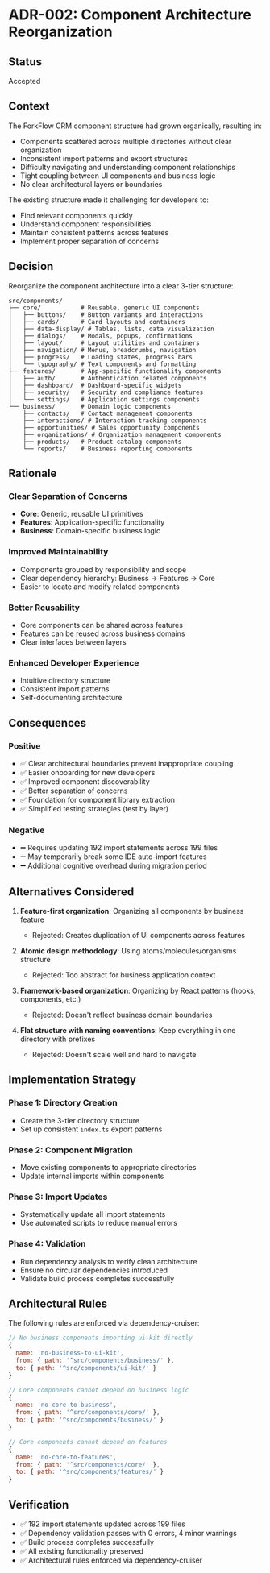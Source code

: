 # ADR-002: Component Architecture Reorganization

## Status
Accepted

## Context
The ForkFlow CRM component structure had grown organically, resulting in:

- Components scattered across multiple directories without clear organization
- Inconsistent import patterns and export structures  
- Difficulty navigating and understanding component relationships
- Tight coupling between UI components and business logic
- No clear architectural layers or boundaries

The existing structure made it challenging for developers to:
- Find relevant components quickly
- Understand component responsibilities
- Maintain consistent patterns across features
- Implement proper separation of concerns

## Decision
Reorganize the component architecture into a clear 3-tier structure:

```
src/components/
├── core/           # Reusable, generic UI components
│   ├── buttons/    # Button variants and interactions
│   ├── cards/      # Card layouts and containers  
│   ├── data-display/ # Tables, lists, data visualization
│   ├── dialogs/    # Modals, popups, confirmations
│   ├── layout/     # Layout utilities and containers
│   ├── navigation/ # Menus, breadcrumbs, navigation
│   ├── progress/   # Loading states, progress bars
│   └── typography/ # Text components and formatting
├── features/       # App-specific functionality components
│   ├── auth/       # Authentication related components
│   ├── dashboard/  # Dashboard-specific widgets
│   ├── security/   # Security and compliance features
│   └── settings/   # Application settings components
└── business/       # Domain logic components
    ├── contacts/   # Contact management components
    ├── interactions/ # Interaction tracking components
    ├── opportunities/ # Sales opportunity components
    ├── organizations/ # Organization management components
    ├── products/   # Product catalog components
    └── reports/    # Business reporting components
```

## Rationale

### Clear Separation of Concerns
- **Core**: Generic, reusable UI primitives
- **Features**: Application-specific functionality  
- **Business**: Domain-specific business logic

### Improved Maintainability
- Components grouped by responsibility and scope
- Clear dependency hierarchy: Business → Features → Core
- Easier to locate and modify related components

### Better Reusability
- Core components can be shared across features
- Features can be reused across business domains
- Clear interfaces between layers

### Enhanced Developer Experience
- Intuitive directory structure
- Consistent import patterns
- Self-documenting architecture

## Consequences

### Positive
- ✅ Clear architectural boundaries prevent inappropriate coupling
- ✅ Easier onboarding for new developers
- ✅ Improved component discoverability
- ✅ Better separation of concerns
- ✅ Foundation for component library extraction
- ✅ Simplified testing strategies (test by layer)

### Negative  
- ➖ Requires updating 192 import statements across 199 files
- ➖ May temporarily break some IDE auto-import features
- ➖ Additional cognitive overhead during migration period

## Alternatives Considered

1. **Feature-first organization**: Organizing all components by business feature
   - Rejected: Creates duplication of UI components across features

2. **Atomic design methodology**: Using atoms/molecules/organisms structure
   - Rejected: Too abstract for business application context

3. **Framework-based organization**: Organizing by React patterns (hooks, components, etc.)
   - Rejected: Doesn't reflect business domain boundaries

4. **Flat structure with naming conventions**: Keep everything in one directory with prefixes
   - Rejected: Doesn't scale well and hard to navigate

## Implementation Strategy

### Phase 1: Directory Creation
- Create the 3-tier directory structure
- Set up consistent `index.ts` export patterns

### Phase 2: Component Migration
- Move existing components to appropriate directories
- Update internal imports within components

### Phase 3: Import Updates
- Systematically update all import statements
- Use automated scripts to reduce manual errors

### Phase 4: Validation
- Run dependency analysis to verify clean architecture
- Ensure no circular dependencies introduced
- Validate build process completes successfully

## Architectural Rules

The following rules are enforced via dependency-cruiser:

```javascript
// No business components importing ui-kit directly
{
  name: 'no-business-to-ui-kit',
  from: { path: '^src/components/business/' },
  to: { path: '^src/components/ui-kit/' }
}

// Core components cannot depend on business logic
{
  name: 'no-core-to-business', 
  from: { path: '^src/components/core/' },
  to: { path: '^src/components/business/' }
}

// Core components cannot depend on features
{
  name: 'no-core-to-features',
  from: { path: '^src/components/core/' },
  to: { path: '^src/components/features/' }
}
```

## Verification
- ✅ 192 import statements updated across 199 files
- ✅ Dependency validation passes with 0 errors, 4 minor warnings
- ✅ Build process completes successfully
- ✅ All existing functionality preserved
- ✅ Architectural rules enforced via dependency-cruiser